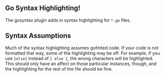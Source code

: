 Go Syntax Highlighting!
-----------------------

The gosyntax plugin adds in syntax highlighting for `*.go` files.

## Syntax Assumptions

Much of the syntax highlighting assumes gofmted code.  If your code is not formatted that way,
some of the highlighting may be off.  For example, if you use `}else{` instead of `} else {`,
the wrong characters will be highlighted.  This should only have an affect on those particular
instances, though, and the highlighting for the rest of the file should be fine.
